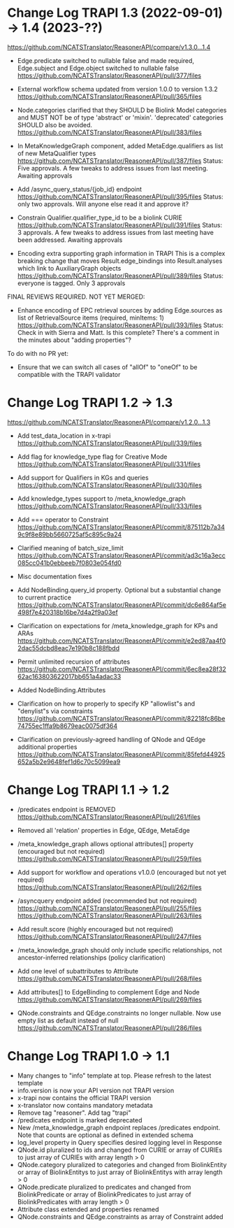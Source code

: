 # Change Log TRAPI 1.3 (2022-09-01) -> 1.4 (2023-??)

https://github.com/NCATSTranslator/ReasonerAPI/compare/v1.3.0...1.4
  
- Edge.predicate switched to nullable false and made required, Edge.subject and Edge.object switched to nullable false
  https://github.com/NCATSTranslator/ReasonerAPI/pull/377/files

- External workflow schema updated from version 1.0.0 to version 1.3.2 
  https://github.com/NCATSTranslator/ReasonerAPI/pull/365/files
  
- Node.categories clarified that they SHOULD be Biolink Model categories and MUST NOT be of type 'abstract' or 'mixin'. 'deprecated' categories SHOULD also be avoided.
  https://github.com/NCATSTranslator/ReasonerAPI/pull/383/files

- In MetaKnowledgeGraph component, added MetaEdge.qualifiers as list of new MetaQualifier types
  https://github.com/NCATSTranslator/ReasonerAPI/pull/387/files
  Status: Five approvals. A few tweaks to address issues from last meeting. Awaiting approvals

- Add /async_query_status/{job_id} endpoint
  https://github.com/NCATSTranslator/ReasonerAPI/pull/395/files
  Status: only two approvals. Will anyone else read it and approve it?

- Constrain Qualifier.qualifier_type_id to be a biolink CURIE
  https://github.com/NCATSTranslator/ReasonerAPI/pull/391/files
  Status: 3 approvals. A few tweaks to address issues from last meeting have been addressed. Awaiting approvals

- Encoding extra supporting graph information in TRAPI
  This is a complex breaking change that moves Result.edge_bindings into Result.analyses which link to AuxiliaryGraph objects
  https://github.com/NCATSTranslator/ReasonerAPI/pull/389/files
  Status: everyone is tagged. Only 3 approvals

FINAL REVIEWS REQUIRED. NOT YET MERGED:

- Enhance encoding of EPC retrieval sources by adding Edge.sources as list of RetrievalSource items (required, minItems: 1)
  https://github.com/NCATSTranslator/ReasonerAPI/pull/393/files
  Status: Check in with Sierra and Matt. Is this complete? There's a comment in the minutes about "adding properties"?

To do with no PR yet:
- Ensure that we can switch all cases of "allOf" to "oneOf" to be compatible with the TRAPI validator




# Change Log TRAPI 1.2 -> 1.3

https://github.com/NCATSTranslator/ReasonerAPI/compare/v1.2.0...1.3
  
- Add test_data_location in x-trapi
  https://github.com/NCATSTranslator/ReasonerAPI/pull/339/files

- Add flag for knowledge_type flag for Creative Mode
  https://github.com/NCATSTranslator/ReasonerAPI/pull/331/files

- Add support for Qualifiers in KGs and queries
  https://github.com/NCATSTranslator/ReasonerAPI/pull/330/files

- Add knowledge_types support to /meta_knowledge_graph
  https://github.com/NCATSTranslator/ReasonerAPI/pull/333/files

- Add === operator to Constraint
  https://github.com/NCATSTranslator/ReasonerAPI/commit/875112b7a349c9f8e89bb5660725af5c895c9a24

- Clarified meaning of batch_size_limit
  https://github.com/NCATSTranslator/ReasonerAPI/commit/ad3c16a3ecc085cc041b0ebbeeb7f0803e054fd0

- Misc documentation fixes

- Add NodeBinding.query_id property. Optional but a substantial change to current practice
  https://github.com/NCATSTranslator/ReasonerAPI/commit/dc6e864af5e498f7e420318b16be7d4a2f9a03ef

- Clarification on expectations for /meta_knowledge_graph for KPs and ARAs
  https://github.com/NCATSTranslator/ReasonerAPI/commit/e2ed87aa4f02dac55dcbd8eac7e190b8c188fbdd

- Permit unlimited recursion of attributes
  https://github.com/NCATSTranslator/ReasonerAPI/commit/6ec8ea28f3262ac163803622017bb651a4adac33

- Added NodeBinding.Attributes

- Clarification on how to properly to specify KP "allowlist"s and "denylist"s via constraints
  https://github.com/NCATSTranslator/ReasonerAPI/commit/82218fc86be74755ec1ffa9b8679eac0075df364

- Clarification on previously-agreed handling of QNode and QEdge additional properties
  https://github.com/NCATSTranslator/ReasonerAPI/commit/85fefd44925652a5b2e9648fef1d6c70c5099ea9


# Change Log TRAPI 1.1 -> 1.2
- /predicates endpoint is REMOVED
  https://github.com/NCATSTranslator/ReasonerAPI/pull/261/files

- Removed all 'relation' properties in Edge, QEdge, MetaEdge

- /meta_knowledge_graph allows optional attributes[] property (encouraged but not required)
  https://github.com/NCATSTranslator/ReasonerAPI/pull/259/files

- Add support for workflow and operations v1.0.0 (encouraged but not yet required)
  https://github.com/NCATSTranslator/ReasonerAPI/pull/262/files

- /asyncquery endpoint added (recommended but not required)
  https://github.com/NCATSTranslator/ReasonerAPI/pull/255/files
  https://github.com/NCATSTranslator/ReasonerAPI/pull/263/files

- Add result.score (highly encouraged but not required)
  https://github.com/NCATSTranslator/ReasonerAPI/pull/247/files

- /meta_knowledge_graph should only include specific relationships, not ancestor-inferred relationships (policy clarification)

- Add one level of subattributes to Attribute
  https://github.com/NCATSTranslator/ReasonerAPI/pull/268/files

- Add attributes[] to EdgeBinding to complement Edge and Node
  https://github.com/NCATSTranslator/ReasonerAPI/pull/269/files

- QNode.constraints and QEdge.constraints no longer nullable. Now use empty list as default instead of null
  https://github.com/NCATSTranslator/ReasonerAPI/pull/286/files


# Change Log TRAPI 1.0 -> 1.1
- Many changes to "info" template at top. Please refresh to the latest template
- info.version is now your API version not TRAPI version
- x-trapi now contains the official TRAPI version
- x-translator now contains mandatory metadata
- Remove tag "reasoner". Add tag "trapi"
- /predicates endpoint is marked deprecated
- New /meta_knowledge_graph endpoint replaces /predicates endpoint. Note that counts are optional as defined in extended schema
- log_level property in Query specifies desired logging level in Response
- QNode.id pluralized to ids and changed from CURIE or array of CURIEs to just array of CURIEs with array length > 0
- QNode.category pluralized to categories and changed from BiolinkEntity or array of BiolinkEntitys to just array of BiolinkEntitys with array length > 0
- QNode.predicate pluralized to predicates and changed from BiolinkPredicate or array of BiolinkPredicates to just array of BiolinkPredicates with array length > 0
- Attribute class extended and properties renamed
- QNode.constraints and QEdge.constraints as array of Constraint added
